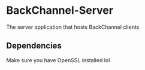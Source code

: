 # BackChannel-Server
The server application that hosts BackChannel clients

## Dependencies
Make sure you have OpenSSL installed lol
